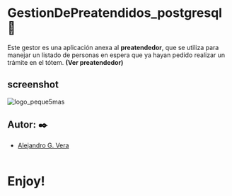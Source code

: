 # GestionDePreatendidos_postgresql 🚀

Este gestor es una aplicación anexa al __preatendedor__, que se utiliza para manejar un listado de personas en espera que ya hayan pedido realizar un trámite en el tótem. __(Ver preatendedor)__

## screenshot
![logo_peque5mas](https://user-images.githubusercontent.com/10841467/64068570-576fd280-cc10-11e9-8e33-cc60e9763ca1.jpg)


## Autor: ✒️
* [Alejandro G. Vera](https://linkedin.com/in/alejandro-gonzalo-vera/)
<br/></br>
# Enjoy!
